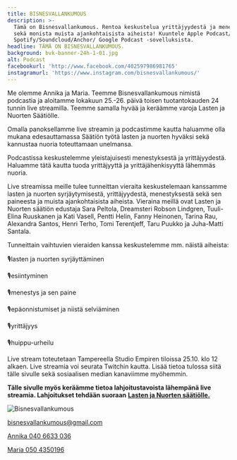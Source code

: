 ```yaml
---
title: BISNESVALLANKUMOUS
description: >-
  Tämä on Bisnesvallankumous. Rentoa keskustelua yrittäjyydestä ja menestyksestä
  sekä monista muista ajankohtaisista aiheista! Kuuntele Apple Podcast/
  Spotify/Soundcloud/Anchor/ Google Podcast -sovelluksista. 
headline: TÄMÄ ON BISNESVALLANKUMOUS.
background: bvk-banner-24h-1-01.jpg
alt: Podcast
facebookurl: 'http://www.facebook.com/402597986981765'
instagramurl: 'https://www.instagram.com/bisnesvallankumous/'
---
```

Me olemme Annika ja Maria. Teemme Bisnesvallankumous nimistä podcastia ja aloitamme lokakuun 25.-26. päivä toisen tuotantokauden 24 tunnin live streamilla. Teemme samalla hyvää ja keräämme varoja Lasten ja Nuorten Säätiölle.

Omalla panoksellamme live streamin ja podcastimme kautta haluamme olla mukana edesauttamassa Säätiön työtä lasten ja nuorten hyväksi sekä kannustaa nuoria toteuttamaan unelmansa.

Podcastissa keskustelemme yleistajuisesti menestyksestä ja yrittäjyydestä. Haluamme tätä kautta tuoda yrittäjyyttä ja yrittäjähenkisyyttä lähemmäs nuoria.

Live streamissa meille tulee tunneittan vieraita keskustelemaan kanssamme lasten ja nuorten syrjäytymisestä, yrittäjyydestä, menestyksestä sekä sen paineesta  ja muista ajankohtaisista aiheista. Vieraina meillä ovat Lasten ja Nuorten säätiön edustaja Sara Peltola, Dreamsteri Robson Lindgren, Tuuli-Elina Ruuskanen ja Kati Vasell, Pentti Helin, Fanny Heinonen, Tarina Rau, Alexandra Santos, Henri Terho, Tomi Terentjeff, Taru Puukko ja Juha-Matti Santala.

Tunneittain vaihtuvien vieraiden kanssa keskustelemme mm. näistä aiheista: 

🎙lasten ja nuorten syrjäyttäminen

🎙esiintyminen

🎙menestys ja sen paine

🎙epäonnistumiset ja niistä selviäminen

🎙yrittäjyys

🎙huippu-urheilu

Live stream toteutetaan Tampereella Studio Empiren tiloissa 25.10. klo 12 alkaen. Live streamia voi seurata Twitchin kautta. Lisää tietoa tulossa siitä tälle sivulle sekä sosiaalisen median kanaviimme myöhemmin.

**Tälle sivulle myös keräämme tietoa lahjoitustavoista lähempänä live streamia. Lahjoitukset tehdään suoraan** [**Lasten ja Nuorten säätiölle.**](https://www.nuori.fi/lahjoita/)

![Bisnesvallankumous](/uploads/bvk_uusi-logo-01.png "Bisnesvallankumous")

<a href="mailto:bisnesvallankumous@gmail.com">bisnesvallankumous@gmail.com</a>

<a href="tel:0406633036">Annika 040 6633 036</a>

<a href="tel:050 4350196">Maria 050 4350196 </a>
